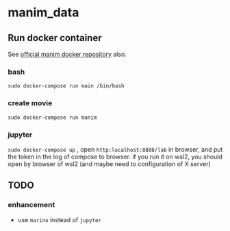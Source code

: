 # manim_data

## Run docker container

See [official manim docker repository](https://hub.docker.com/r/manimcommunity/manim) also.

###  bash 

`sudo docker-compose run main /bin/bash`

### create movie

`sudo docker-compose run manim`

### jupyter

`sudo docker-compose up` , open `http:localhost:8888/lab` in browser, and put the token in the log of compose to browser.
if you run it on wsl2, you should open by browser of wsl2 (and maybe need to configuration of X server)

## TODO

### enhancement

- use `marino` instead of `jupyter`
